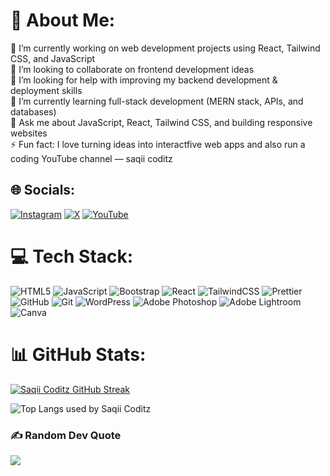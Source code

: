 # 💫 About Me:

🔭 I’m currently working on web development projects using React, Tailwind CSS, and JavaScript<br>👯 I’m looking to collaborate on frontend development ideas<br>🤝 I’m looking for help with improving my backend development & deployment skills<br>🌱 I’m currently learning full-stack development (MERN stack, APIs, and databases)<br>💬 Ask me about JavaScript, React, Tailwind CSS, and building responsive websites<br>⚡ Fun fact: I love turning ideas into interactfive web apps and also run a coding YouTube channel — saqii coditz

## 🌐 Socials:

[![Instagram](https://img.shields.io/badge/Instagram-%23E4405F.svg?logo=Instagram&logoColor=white)](https://instagram.com/saqiicoditz) 
[![X](https://img.shields.io/badge/X-black.svg?logo=X&logoColor=white)](https://x.com/saqiicoditz) 
[![YouTube](https://img.shields.io/badge/YouTube-%23FF0000.svg?logo=YouTube&logoColor=white)](https://youtube.com/@saqiicoditz)

# 💻 Tech Stack:

![HTML5](https://img.shields.io/badge/html5-%23E34F26.svg?style=for-the-badge&logo=html5&logoColor=white) 
![JavaScript](https://img.shields.io/badge/javascript-%23323330.svg?style=for-the-badge&logo=javascript&logoColor=%23F7DF1E) ![Bootstrap](https://img.shields.io/badge/bootstrap-%238511FA.svg?style=for-the-badge&logo=bootstrap&logoColor=white) 
![React](https://img.shields.io/badge/react-%2320232a.svg?style=for-the-badge&logo=react&logoColor=%2361DAFB) 
![TailwindCSS](https://img.shields.io/badge/tailwindcss-%2338B2AC.svg?style=for-the-badge&logo=tailwind-css&logoColor=white) ![Prettier](https://img.shields.io/badge/prettier-%23F7B93E.svg?style=for-the-badge&logo=prettier&logoColor=black) 
![GitHub](https://img.shields.io/badge/github-%23121011.svg?style=for-the-badge&logo=github&logoColor=white) 
![Git](https://img.shields.io/badge/git-%23F05033.svg?style=for-the-badge&logo=git&logoColor=white) 
![WordPress](https://img.shields.io/badge/WordPress-%23117AC9.svg?style=for-the-badge&logo=WordPress&logoColor=white) 
![Adobe Photoshop](https://img.shields.io/badge/adobe%20photoshop-%2331A8FF.svg?style=for-the-badge&logo=adobe%20photoshop&logoColor=white) 
![Adobe Lightroom](https://img.shields.io/badge/Adobe%20Lightroom-31A8FF.svg?style=for-the-badge&logo=Adobe%20Lightroom&logoColor=white) 
![Canva](https://img.shields.io/badge/Canva-%2300C4CC.svg?style=for-the-badge&logo=Canva&logoColor=white)



# 📊 GitHub Stats:



[![Saqii Coditz GitHub Streak](https://streak-stats.demolab.com?user=saqiicoditz&border_radius=20&date_format=j%20M%5B%20Y%5D)](https://git.io/streak-stats)

![Top Langs used by Saqii Coditz](https://github-readme-stats.vercel.app/api/top-langs/?username=saqiicoditz&border_radius=20&layout=compact)

### ✍️ Random Dev Quote

![](https://quotes-github-readme.vercel.app/api?type=horizontal&border_radius=20&margin_bottom=20)
